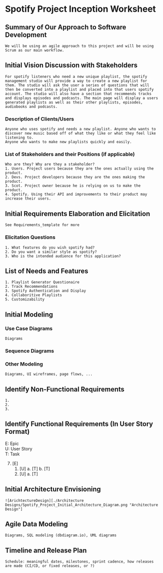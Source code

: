 Spotify Project Inception Worksheet
=====================================

## Summary of Our Approach to Software Development 
    We will be using an agile approach to this project and will be using Scrum as our main workflow. 

## Initial Vision Discussion with Stakeholders
    For spotify listeners who need a new unique playlist, the spotify management studio will provide a way to create a new playlist for 
    them. The studio will ask the user a series of questions that will then be converted into a playlist and placed into that users spotify account. The studio will also have a section that recommends tracks and displays episodes and podcasts. The main page will display a users generated playlists as well as their other playlists, episodes, audiobooks and podcasts. 

### Description of Clients/Users
    Anyone who uses spotify and needs a new playlist. Anyone who wants to discover new music based off of what they like or what they feel like listening to.
    Anyone who wants to make new playlists quickly and easily. 

### List of Stakeholders and their Positions (if applicable)
    Who are they? Why are they a stakeholder?
    1. Users. Project users because they are the ones actually using the product.
    2. Devs. Project developers because they are the ones making the product.
    3. Scot. Project owner because he is relying on us to make the product.
    4. Spotify. Using their API and improvements to their product may increase their users. 

## Initial Requirements Elaboration and Elicitation
    See Requirements_template for more

### Elicitation Questions
    1. What features do you wish spotify had?
    2. Do you want a similar style as spotify?
    3. Who is the intended audience for this application?

## List of Needs and Features
    1. Playlist Generator Questionaire 
    2. Track Recommendations
    3. Spotify Authentication and Display
    4. Collaboritive Playlists
    5. Customizability

## Initial Modeling

### Use Case Diagrams
    Diagrams

### Sequence Diagrams

### Other Modeling
    Diagrams, UI wireframes, page flows, ...

## Identify Non-Functional Requirements
    1.
    2.
    3.

## Identify Functional Requirements (In User Story Format)

E: Epic  
U: User Story  
T: Task  

7. [E] 
    1. [U]
        a. [T]
        b. [T]
    2. [U]
        a. [T]

## Initial Architecture Envisioning
    ![ArichtectureDesign][./Architecture Designs/Spotify_Project_Initial_Architecture_Diagram.png "Architecture Design"]

## Agile Data Modeling
    Diagrams, SQL modeling (dbdiagram.io), UML diagrams

## Timeline and Release Plan
    Schedule: meaningful dates, milestones, sprint cadence, how releases are made (CI/CD, or fixed releases, or ?)